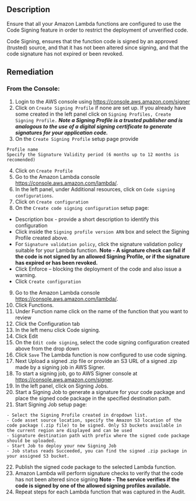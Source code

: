 ## Description

Ensure that all your Amazon Lambda functions are configured to use the Code Signing feature in order to restrict the deployment of unverified code.

Code Signing, ensures that the function code is signed by an approved (trusted) source, and that it has not been altered since signing, and that the code signature has not expired or been revoked.

## Remediation

### From the Console:

1. Login to the AWS console using https://console.aws.amazon.com/signer
2. Click on `Create Signing Profile` if none are set up. If you already have some created in the left panel click on `Signing Profiles, Create Signing Profile.`
***Note a Signing Profile is a trusted publisher and is analogous to the use of a digital signing certificate to generate signatures for your application code.***
3. On the `Create Signing Profile` setup page provide

```
Profile name
Specify the Signature Validity period (6 months up to 12 months is recomended)
```

4. Click on `Create Profile`
5. Go to the Amazon Lambda console https://console.aws.amazon.com/lambda/.
6. In the left panel, under Additional resources, click on `Code signing configurations`.
7. Click on `Create configuration`
8. On the `Create code signing configuration` setup page:
- Description box - provide a short description to identify this configuration
- Click inside the `Signing profile version ARN` box and select the Signing Profile
created above.
- For `Signature validation policy`, click the signature validation policy suitable for your Lambda function.
**Note - A signature check can fail if the code is not signed by an allowed Signing Profile, or if the signature has expired or has been revoked.**
- Click Enforce – blocking the deployment of the code and also issue a warning.
- Click `Create configuration`
9. Go to the Amazon Lambda console https://console.aws.amazon.com/lambda/.
10. Click Functions.
11. Under Function name click on the name of the function that you want to review
12. Click the Configuration tab
13. In the left menu click Code signing.
14. Click Edit
15. On the `Edit code signing`, select the code signing configuration created above from the drop down
16. Click `Save`
The Lambda function is now configured to use code signing.
17. Next Upload a signed .zip file or provide an S3 URL of a signed .zip made by a
signing job in AWS Signer.
18. To start a signing job, go to AWS Signer console at
https://console.aws.amazon.com/signer.
19. In the left panel, click on Signing Jobs.
20. Start a Signing Job to generate a signature for your code package and place the
signed code package in the specified destination path.
21. Start Signing Job setup page:

```
- Select the Signing Profile created in dropdown list.
- Code asset source location, specify the Amazon S3 location of the code package (.zip file) to be signed. Only S3 buckets available in the current region are displayed and can be used
- Signature destination path with prefix where the signed code package should be uploaded.
- Start Job to deploy your new Signing Job
- Job status reads Succeeded, you can find the signed .zip package in your assigned S3 bucket.
```

22. Publish the signed code package to the selected Lambda function.
23. Amazon Lambda will perform signature checks to verify that the code has not been altered since signing
**Note - The service verifies if the code is signed by one of the allowed signing profiles available.**
24. Repeat steps for each Lambda function that was captured in the Audit.